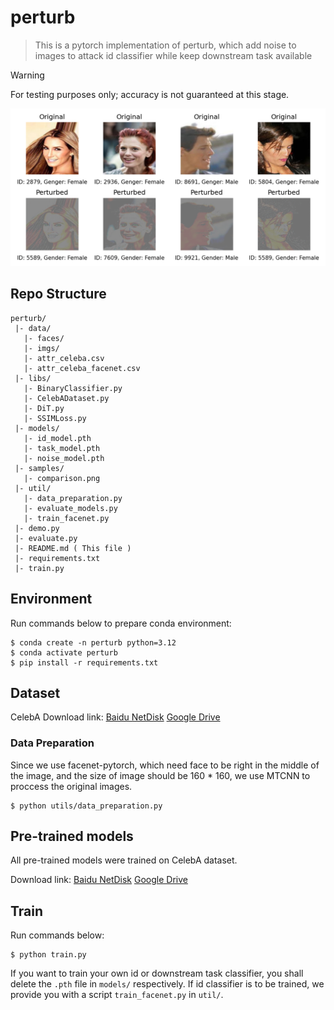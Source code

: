 # perturb

> This is a pytorch implementation of perturb, which add noise to images to attack id classifier while keep downstream task available

> [!WARNING]  
> For testing purposes only; accuracy is not guaranteed at this stage. 

![comparison](samples/comparison.png)

## Repo Structure

```
perturb/
 |- data/
   |- faces/
   |- imgs/
   |- attr_celeba.csv
   |- attr_celeba_facenet.csv
 |- libs/
   |- BinaryClassifier.py
   |- CelebADataset.py
   |- DiT.py
   |- SSIMLoss.py
 |- models/
   |- id_model.pth
   |- task_model.pth
   |- noise_model.pth
 |- samples/
   |- comparison.png
 |- util/
   |- data_preparation.py
   |- evaluate_models.py
   |- train_facenet.py
 |- demo.py
 |- evaluate.py
 |- README.md ( This file )
 |- requirements.txt
 |- train.py
```

## Environment

Run commands below to prepare conda environment:

```shell
$ conda create -n perturb python=3.12
$ conda activate perturb
$ pip install -r requirements.txt
```

## Dataset

CelebA Download link: [Baidu NetDisk](https://pan.baidu.com/s/1rCKjFZhh5IzwZnfdUFl7lA?pwd=w37x) [Google Drive](https://drive.google.com/file/d/1Tn_w3Kg2yMMZnfJ_khp0PR9WbGdF_i6O/view?usp=share_link)

### Data Preparation

Since we use facenet-pytorch, which need face to be right in the middle of the image, and the size of image should be 160 * 160, we use MTCNN to proccess the original images.

```shell
$ python utils/data_preparation.py 
```

## Pre-trained models

All pre-trained models were trained on CelebA dataset.

Download link: [Baidu NetDisk](https://pan.baidu.com/s/1FnhqS5mhIBoGSYjzr4hqvg?pwd=134b) [Google Drive](https://drive.google.com/drive/folders/1Ygomk9mUZmaEDaA_NPkLy_QqMQu08W-3?usp=share_link)

## Train

Run commands below:

```shell
$ python train.py
```

If you want to train your own id or downstream task classifier, you shall delete the `.pth` file in `models/` respectively. If id classifier is to be trained, we provide you with a script `train_facenet.py` in `util/`.